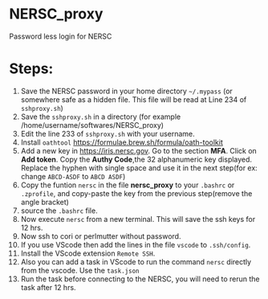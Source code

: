 # NERSC_proxy
Password less login for NERSC


# Steps:


1. Save the NERSC password in your home directory `~/.mypass` (or somewhere safe as a hidden file. This file will be read at Line 234 of `sshproxy.sh`)
2. Save the `sshproxy.sh` in a directory (for example /home/username/softwares/NERSC_proxy)
3. Edit the line 233 of `sshproxy.sh` with your username.
4. Install `oathtool` https://formulae.brew.sh/formula/oath-toolkit
5. Add a new key in https://iris.nersc.gov. Go to the section __MFA__. Click on __Add token__. Copy the __Authy Code__,the 32 alphanumeric key displayed. Replace the hyphen with single space and use it in the next step(for ex: change `ABCD-ASDF` to `ABCD ASDF`)
6. Copy the funtion `nersc` in the file __nersc_proxy__ to your `.bashrc` or `.zprofile`, and copy-paste the key from the previous step(remove the angle bracket)
7. source the `.bashrc` file.
8. Now execute `nersc` from a new terminal. This will save the ssh keys for 12 hrs. 
9. Now ssh to cori or perlmutter without password.
10. If you use VScode then add the lines in the file `vscode` to `.ssh/config`.
11. Install the VScode extension `Remote SSH`.
12. Also you can add a task in VScode to run the command `nersc` directly from the vscode. Use the `task.json`
13. Run the task before connecting to the NERSC, you will need to rerun the task after 12 hrs.
